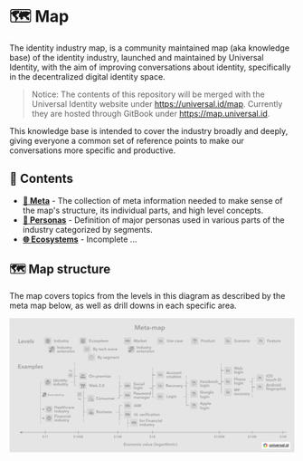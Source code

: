 # 🗺 Map

The identity industry map, is a community maintained map (aka knowledge base) of the identity industry, launched and maintained by Universal Identity, with the aim of improving conversations about identity, specifically in the decentralized digital identity space.

> Notice: The contents of this repository will be merged with the Universal Identity website under <https://universal.id/map>. Currently they are hosted through GitBook under <https://map.universal.id>.

This knowledge base is intended to cover the industry broadly and deeply, giving everyone a common set of reference points to make our conversations more specific and productive.

## 🌳 Contents

- **[🧐 Meta](meta/README.md)** - The collection of meta information needed to make sense of the map's structure, its individual parts, and high level concepts.
- **[👤 Personas](personas/README.md)** - Definition of major personas used in various parts of the industry categorized by segments.
- **[🌐 Ecosystems](ecosystems/README.md)** - Incomplete ...

## 🗺 Map structure

The map covers topics from the levels in this diagram as described by the meta map below, as well as drill downs in each specific area.

![Meta map and examples][meta-map]

[meta-map]: meta/images/meta-map.png
